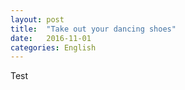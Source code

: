 ```yaml
---
layout: post
title:  "Take out your dancing shoes"
date:   2016-11-01
categories: English
---
```


Test